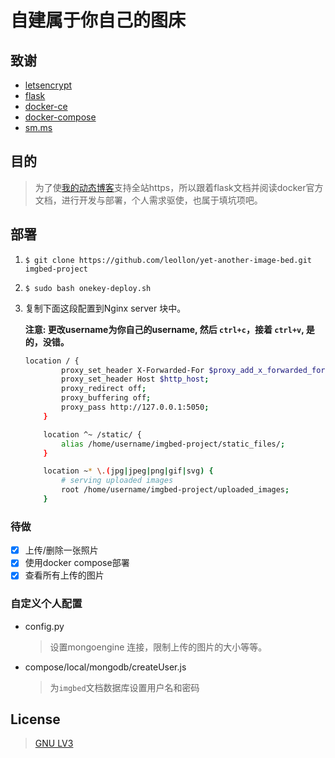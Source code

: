 # 自建属于你自己的图床

## 致谢

- [letsencrypt](https://letsencrypt.org/)
- [flask](https://github.com/pallets/flask)
- [docker-ce](https://www.docker.com/community-edition)
- [docker-compose](https://github.com/docker/compose)
- [sm.ms](https://sm.ms)

## 目的

> 为了使[我的动态博客](https://blog.quantuminit.com)支持全站https，所以跟着flask文档并阅读docker官方文档，进行开发与部署，个人需求驱使，也属于填坑项吧。

## 部署

1. `$ git clone https://github.com/leollon/yet-another-image-bed.git imgbed-project`
2. `$ sudo bash onekey-deploy.sh`
3. 复制下面这段配置到Nginx server 块中。

    **注意: 更改username为你自己的username, 然后 `ctrl+c`，接着 `ctrl+v`, 是的，没错。**

    ```bash
    location / {
            proxy_set_header X-Forwarded-For $proxy_add_x_forwarded_for;
            proxy_set_header Host $http_host;
            proxy_redirect off;
            proxy_buffering off;
            proxy_pass http://127.0.0.1:5050;
        }

        location ^~ /static/ {
            alias /home/username/imgbed-project/static_files/;
        }

        location ~* \.(jpg|jpeg|png|gif|svg) {
            # serving uploaded images
            root /home/username/imgbed-project/uploaded_images;
        }
    ```

### 待做

- [x] 上传/删除一张照片
- [x] 使用docker compose部署
- [x] 查看所有上传的图片

### 自定义个人配置

- config.py

  > 设置mongoengine 连接，限制上传的图片的大小等等。

- compose/local/mongodb/createUser.js
  > 为`imgbed`文档数据库设置用户名和密码

## License

> [GNU LV3](./LICENSE)
